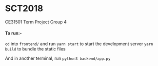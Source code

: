 # SCT2018
CE31501 Term Project Group 4


#### To run:-

`cd` into `frontend/` and run `yarn start` to start the development server
`yarn build` to bundle the static files 

And in another terminal, run `python3 backend/app.py`

